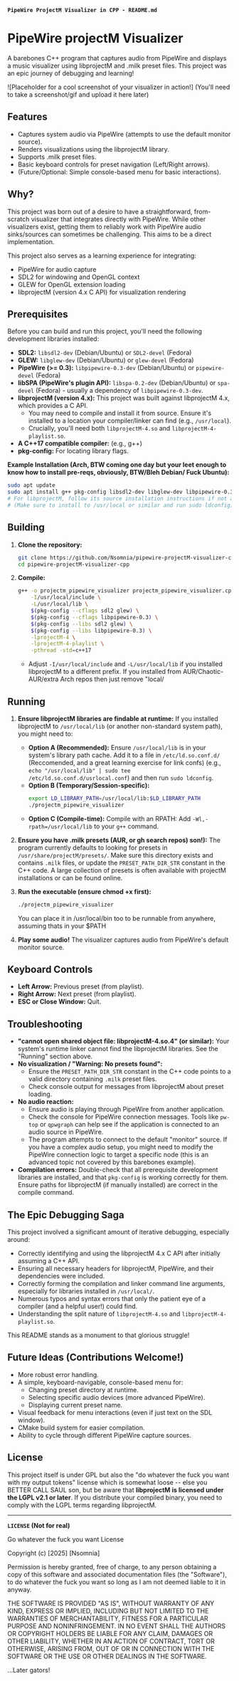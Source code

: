 **`PipeWire ProjectM Visualizer in CPP - README.md`**

# PipeWire projectM Visualizer

A barebones C++ program that captures audio from PipeWire and displays a music visualizer using libprojectM and .milk preset files. This project was an epic journey of debugging and learning!

![Placeholder for a cool screenshot of your visualizer in action!]
(You'll need to take a screenshot/gif and upload it here later)

## Features

*   Captures system audio via PipeWire (attempts to use the default monitor source).
*   Renders visualizations using the libprojectM library.
*   Supports .milk preset files.
*   Basic keyboard controls for preset navigation (Left/Right arrows).
*   (Future/Optional: Simple console-based menu for basic interactions).

## Why?

This project was born out of a desire to have a straightforward, from-scratch visualizer that integrates directly with PipeWire. While other visualizers exist, getting them to reliably work with PipeWire audio sinks/sources can sometimes be challenging. This aims to be a direct implementation.

This project also serves as a learning experience for integrating:
*   PipeWire for audio capture
*   SDL2 for windowing and OpenGL context
*   GLEW for OpenGL extension loading
*   libprojectM (version 4.x C API) for visualization rendering

## Prerequisites

Before you can build and run this project, you'll need the following development libraries installed:

*   **SDL2:** `libsdl2-dev` (Debian/Ubuntu) or `SDL2-devel` (Fedora)
*   **GLEW:** `libglew-dev` (Debian/Ubuntu) or `glew-devel` (Fedora)
*   **PipeWire (>= 0.3):** `libpipewire-0.3-dev` (Debian/Ubuntu) or `pipewire-devel` (Fedora)
*   **libSPA (PipeWire's plugin API):** `libspa-0.2-dev` (Debian/Ubuntu) or `spa-devel` (Fedora) - usually a dependency of `libpipewire-0.3-dev`.
*   **libprojectM (version 4.x):** This project was built against libprojectM 4.x, which provides a C API.
    *   You may need to compile and install it from source. Ensure it's installed to a location your compiler/linker can find (e.g., `/usr/local`).
    *   Crucially, you'll need both `libprojectM-4.so` and `libprojectM-4-playlist.so`.
*   **A C++17 compatible compiler:** (e.g., g++)
*   **pkg-config:** For locating library flags.

**Example Installation (Arch, BTW coming one day but your leet enough to know how to install pre-reqs, obviously, BTW/Bleh Debian/ Fuck Ubuntu):**
```bash
sudo apt update
sudo apt install g++ pkg-config libsdl2-dev libglew-dev libpipewire-0.3-dev libspa-0.2-dev
# For libprojectM, follow its source installation instructions if not available in repos
# (Make sure to install to /usr/local or similar and run sudo ldconfig)
```

## Building

1.  **Clone the repository:**
    ```bash
    git clone https://github.com/Nsomnia/pipewire-projectM-visualizer-cpp.git
    cd pipewire-projectM-visualizer-cpp
    ```

2.  **Compile:**
    ```bash
    g++ -o projectm_pipewire_visualizer projectm_pipewire_visualizer.cpp \
        -I/usr/local/include \
        -L/usr/local/lib \
        $(pkg-config --cflags sdl2 glew) \
        $(pkg-config --cflags libpipewire-0.3) \
        $(pkg-config --libs sdl2 glew) \
        $(pkg-config --libs libpipewire-0.3) \
        -lprojectM-4 \
        -lprojectM-4-playlist \
        -pthread -std=c++17
    ```
    *   Adjust `-I/usr/local/include` and `-L/usr/local/lib` if you installed libprojectM to a different prefix. If you installed from AUR/Chaotic-AUR/extra Arch repos then just remove "local/

## Running

1.  **Ensure libprojectM libraries are findable at runtime:**
    If you installed libprojectM to `/usr/local/lib` (or another non-standard system path), you might need to:
    *   **Option A (Recommended):** Ensure `/usr/local/lib` is in your system's library path cache. Add it to a file in `/etc/ld.so.conf.d/` (Reccomended, and a great learning exercise for link confs) (e.g., `echo "/usr/local/lib" | sudo tee /etc/ld.so.conf.d/usrlocal.conf`) and then run `sudo ldconfig`.
    *   **Option B (Temporary/Session-specific):**
        ```bash
        export LD_LIBRARY_PATH=/usr/local/lib:$LD_LIBRARY_PATH
        ./projectm_pipewire_visualizer
        ```
    *   **Option C (Compile-time):** Compile with an RPATH:
        Add `-Wl,-rpath=/usr/local/lib` to your `g++` command.

2.  **Ensure you have .milk presets (AUR, or gh search repos) son!):**
    The program currently defaults to looking for presets in `/usr/share/projectM/presets/`. Make sure this directory exists and contains `.milk` files, or update the `PRESET_PATH_DIR_STR` constant in the C++ code.
    A large collection of presets is often available with projectM installations or can be found online.

3.  **Run the executable (ensure chmod +x first):**
    ```bash
    ./projectm_pipewire_visualizer
    ```
    You can place it in /usr/local/bin too to be runnable from anywhere, assuming thats in your $PATH

4.  **Play some audio!** The visualizer captures audio from PipeWire's default monitor source.

## Keyboard Controls

*   **Left Arrow:** Previous preset (from playlist).
*   **Right Arrow:** Next preset (from playlist).
*   **ESC or Close Window:** Quit.

## Troubleshooting

*   **"cannot open shared object file: libprojectM-4.so.4" (or similar):** Your system's runtime linker cannot find the libprojectM libraries. See the "Running" section above.
*   **No visualization / "Warning: No presets found":**
    *   Ensure the `PRESET_PATH_DIR_STR` constant in the C++ code points to a valid directory containing `.milk` preset files.
    *   Check console output for messages from libprojectM about preset loading.
*   **No audio reaction:**
    *   Ensure audio is playing through PipeWire from another application.
    *   Check the console for PipeWire connection messages. Tools like `pw-top` or `qpwgraph` can help see if the application is connected to an audio source in PipeWire.
    *   The program attempts to connect to the default "monitor" source. If you have a complex audio setup, you might need to modify the PipeWire connection logic to target a specific node (this is an advanced topic not covered by this barebones example).
*   **Compilation errors:** Double-check that all prerequisite development libraries are installed, and that `pkg-config` is working correctly for them. Ensure paths for libprojectM (if manually installed) are correct in the compile command.

## The Epic Debugging Saga

This project involved a significant amount of iterative debugging, especially around:
*   Correctly identifying and using the libprojectM 4.x C API after initially assuming a C++ API.
*   Ensuring all necessary headers for libprojectM, PipeWire, and their dependencies were included.
*   Correctly forming the compilation and linker command line arguments, especially for libraries installed in `/usr/local/`.
*   Numerous typos and syntax errors that only the patient eye of a compiler (and a helpful user!) could find.
*   Understanding the split nature of `libprojectM-4.so` and `libprojectM-4-playlist.so`.

This README stands as a monument to that glorious struggle!

## Future Ideas (Contributions Welcome!)

*   More robust error handling.
*   A simple, keyboard-navigable, console-based menu for:
    *   Changing preset directory at runtime.
    *   Selecting specific audio devices (more advanced PipeWire).
    *   Displaying current preset name.
*   Visual feedback for menu interactions (even if just text on the SDL window).
*   CMake build system for easier compilation.
*   Ability to cycle through different PipeWire capture sources.

## License

This project itself is under GPL but also the "do whatever the fuck you want with my output tokens" license which is somewhat loose -- else you BETTER CALL SAUL son, but be aware that **libprojectM is licensed under the LGPL v2.1 or later**. If you distribute your compiled binary, you need to comply with the LGPL terms regarding libprojectM.

---


**`LICENSE` (Not for real)**

Go whatever the fuck you want License

Copyright (c) [2025] [Nsomnia]

Permission is hereby granted, free of charge, to any person obtaining a copy
of this software and associated documentation files (the "Software"), to do whatever the fuck you want so long as I am not deemed liable to it in anyway.

THE SOFTWARE IS PROVIDED "AS IS", WITHOUT WARRANTY OF ANY KIND, EXPRESS OR
IMPLIED, INCLUDING BUT NOT LIMITED TO THE WARRANTIES OF MERCHANTABILITY,
FITNESS FOR A PARTICULAR PURPOSE AND NONINFRINGEMENT. IN NO EVENT SHALL THE
AUTHORS OR COPYRIGHT HOLDERS BE LIABLE FOR ANY CLAIM, DAMAGES OR OTHER
LIABILITY, WHETHER IN AN ACTION OF CONTRACT, TORT OR OTHERWISE, ARISING FROM,
OUT OF OR IN CONNECTION WITH THE SOFTWARE OR THE USE OR OTHER DEALINGS IN THE
SOFTWARE.


...Later gators!